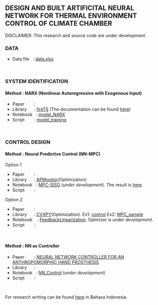 ## DESIGN AND BUILT ARTIFICITAL NEURAL NETWORK FOR THERMAL ENVIRONMENT CONTROL OF CLIMATE CHAMBER
DISCLAIMER: This research and source code are under development.
<br />


### DATA
- Data file &nbsp;                      : [data.xlsx](https://github.com/ridhanf/nncontrol/blob/master/Data/data.xlsx)
<br    />

### SYSTEM IDENTIFICATION
#### Method     : NARX (Nonlinear Autoregressive with Exogenous Input)
- Paper    &nbsp;&nbsp;&nbsp;&nbsp;&nbsp;&nbsp; :
- Library  &nbsp;&nbsp;&nbsp;&nbsp;             : [fireTS](https://pypi.org/project/fireTS/) (The documentation can be found [here](https://firets.readthedocs.io/en/latest/))
- Notebook &nbsp;                               : [model_NARX](https://github.com/ridhanf/nncontrol/blob/master/Notebooks/model_NARX.ipynb)
- Script   &nbsp;&nbsp;&nbsp;&nbsp;&nbsp;&nbsp; : [model_training](https://github.com/ridhanf/nncontrol/blob/master/Source/model_training.py)
<br />

### CONTROL DESIGN
#### Method     : Neural Predictive Control (NN-MPC)
Option 1
- Paper    &nbsp;&nbsp;&nbsp;&nbsp;&nbsp;&nbsp; :
- Library  &nbsp;&nbsp;&nbsp;&nbsp;             : [APMonitor](https://apmonitor.com/pdc/index.php/Main/ModelPredictiveControl)(Optimization)
- Notebook &nbsp;                               : [MPC-SISO](https://github.com/ridhanf/nncontrol/blob/master/Notebooks/MPC-SISO.ipynb) (_under development_). The result is [here](https://github.com/ridhanf/nncontrol/blob/master/Notebooks/results_0%20(SISO%201%20SP).mp4).
- Script   &nbsp;&nbsp;&nbsp;&nbsp;&nbsp;&nbsp; : 

Option 2
- Paper    &nbsp;&nbsp;&nbsp;&nbsp;&nbsp;&nbsp; :
- Library  &nbsp;&nbsp;&nbsp;&nbsp;             : [CVXPY](https://www.cvxpy.org/)(Optimization). Ex1: [control](https://colab.research.google.com/github/cvxgrp/cvx_short_course/blob/master/intro/control.ipynb) Ex2: [MPC_sample](https://github.com/ridhanf/nncontrol/blob/master/Notebooks/MPC_sample.ipynb)
- Notebook &nbsp;&nbsp;                         : [FeedbackLinearization](https://github.com/ridhanf/nncontrol/blob/master/Notebooks/FeedbackLinearization.ipynb). Optmizer is _under development_.
- Script   &nbsp;&nbsp;&nbsp;&nbsp;&nbsp;&nbsp; :
<br />

#### Method     : NN as Controller
- Paper    &nbsp;&nbsp;&nbsp;&nbsp;&nbsp;&nbsp; : [NEURAL NETWORK CONTROLLER FOR AN ANTHROPOMORPHIC HAND PROSTHESIS](https://www.researchgate.net/publication/229028417_NEURAL_NETWORK_CONTROLLER_FOR_AN_ANTHROPOMORPHIC_HAND_PROSTHESIS)
- Library  &nbsp;&nbsp;&nbsp;&nbsp;             : 
- Notebook &nbsp;                               : [NN_Control](https://github.com/ridhanf/nncontrol/blob/master/Notebooks/NN_Control.ipynb) (_under development_)
- Script   &nbsp;&nbsp;&nbsp;&nbsp;&nbsp;&nbsp; : 
<br />

For research writing can be found [here](https://github.com/ridhanf/Penulisan-Skripsi/blob/master/Latex/skripsi.pdf) in Bahasa Indonesia.